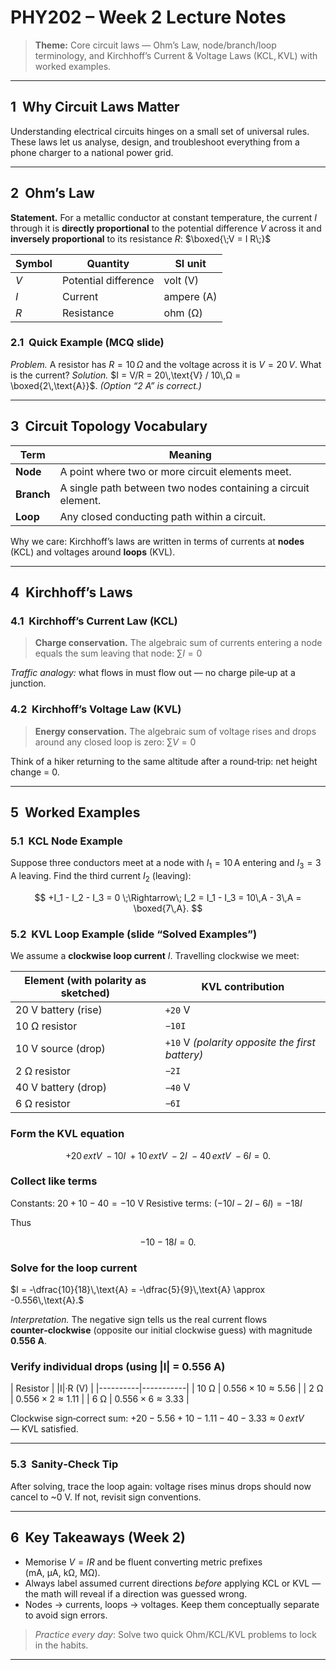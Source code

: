 # PHY202 – Week 2 Lecture Notes

> **Theme:** Core circuit laws — Ohm’s Law, node/branch/loop terminology, and Kirchhoff’s Current & Voltage Laws (KCL, KVL) with worked examples.

---

## 1  Why Circuit Laws Matter

Understanding electrical circuits hinges on a small set of universal rules. These laws let us analyse, design, and troubleshoot everything from a phone charger to a national power grid.

---

## 2  Ohm’s Law

**Statement.** For a metallic conductor at constant temperature, the current $I$ through it is **directly proportional** to the potential difference $V$ across it and **inversely proportional** to its resistance $R$:
$\boxed{\;V = I R\;}$

| Symbol | Quantity             | SI unit    |
| ------ | -------------------- | ---------- |
| $V$    | Potential difference | volt (V)   |
| $I$    | Current              | ampere (A) |
| $R$    | Resistance           | ohm (Ω)    |

### 2.1  Quick Example (MCQ slide)

*Problem.* A resistor has $R = 10\,Ω$ and the voltage across it is $V = 20\,V$. What is the current?
*Solution.* $I = V/R = 20\,\text{V} / 10\,Ω = \boxed{2\,\text{A}}$.  *(Option “2 A” is correct.)*

---

## 3  Circuit Topology Vocabulary

| Term       | Meaning                                                       |
| ---------- | ------------------------------------------------------------- |
| **Node**   | A point where two or more circuit elements meet.              |
| **Branch** | A single path between two nodes containing a circuit element. |
| **Loop**   | Any closed conducting path within a circuit.                  |

Why we care: Kirchhoff’s laws are written in terms of currents at **nodes** (KCL) and voltages around **loops** (KVL).

---

## 4  Kirchhoff’s Laws

### 4.1  Kirchhoff’s Current Law (KCL)

> **Charge conservation.** The algebraic sum of currents entering a node equals the sum leaving that node:
> $\sum I = 0$

*Traffic analogy:* what flows in must flow out — no charge pile‑up at a junction.

### 4.2  Kirchhoff’s Voltage Law (KVL)

> **Energy conservation.** The algebraic sum of voltage rises and drops around any closed loop is zero:
> $\sum V = 0$

Think of a hiker returning to the same altitude after a round‑trip: net height change = 0.

---

## 5  Worked Examples

### 5.1  KCL Node Example

Suppose three conductors meet at a node with $I_1 = 10\,\text{A}$ entering and $I_3 = 3\,\text{A}$ leaving. Find the third current $I_2$ (leaving):

$$
+I_1 - I_2 - I_3 = 0 \;\Rightarrow\; I_2 = I_1 - I_3 = 10\,A - 3\,A = \boxed{7\,A}.
$$

### 5.2  KVL Loop Example (slide “Solved Examples”)

We assume a **clockwise loop current** $I$. Travelling clockwise we meet:

| Element (with polarity as sketched) | KVL contribution                                |
| ----------------------------------- | ----------------------------------------------- |
| 20 V battery (rise)                 | `+20` V                                         |
| 10 Ω resistor                       | `−10I`                                          |
| 10 V source (drop)                  | `+10` V *(polarity opposite the first battery)* |
| 2 Ω resistor                        | `−2I`                                           |
| 40 V battery (drop)                 | `−40` V                                         |
| 6 Ω resistor                        | `−6I`                                           |

### Form the KVL equation

$$
+20\,	ext{V}\; -10I \; +10\,	ext{V}\; -2I \; -40\,	ext{V}\; -6I = 0.
$$

### Collect like terms

Constants: $20 + 10 - 40 = -10$ V
Resistive terms: $(-10I - 2I - 6I) = -18I$

Thus

$$
-10 - 18I = 0.
$$

### Solve for the loop current


$I = -\dfrac{10}{18}\,\text{A} = -\dfrac{5}{9}\,\text{A} \approx -0.556\,\text{A}.$


*Interpretation.* The negative sign tells us the real current flows **counter‑clockwise** (opposite our initial clockwise guess) with magnitude **0.556 A**.

### Verify individual drops (using |I| = 0.556 A)

\| Resistor | |I|·R (V) |
\|----------|-----------|
\| 10 Ω     | $0.556×10 ≈ 5.56$ |
\| 2 Ω      | $0.556×2  ≈ 1.11$ |
\| 6 Ω      | $0.556×6  ≈ 3.33$ |

Clockwise sign‑correct sum: $+20 - 5.56 + 10 - 1.11 - 40 - 3.33 ≈ 0\,	ext{V}$ — KVL satisfied.

---

### 5.3  Sanity‑Check Tip

After solving, trace the loop again: voltage rises minus drops should now cancel to \~0 V. If not, revisit sign conventions.

---

## 6  Key Takeaways (Week 2)

* Memorise $V = IR$ and be fluent converting metric prefixes (mA, µA, kΩ, MΩ).
* Always label assumed current directions *before* applying KCL or KVL — the math will reveal if a direction was guessed wrong.
* Nodes → currents, loops → voltages. Keep them conceptually separate to avoid sign errors.

> *Practice every day*: Solve two quick Ohm/KCL/KVL problems to lock in the habits.

---
